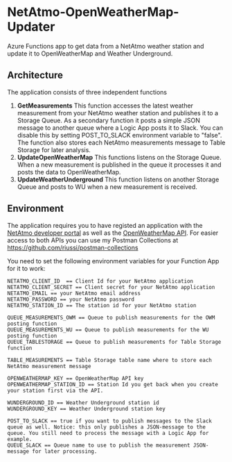# NetAtmo-OpenWeatherMap-Updater
Azure Functions app to get data from a NetAtmo weather station and update it to OpenWeatherMap and Weather Underground.

## Architecture

The application consists of three independent functions

1. **GetMeasurements**
  This function accesses the latest weather measurement from your NetAtmo weather station and publishes it to a Storage Queue. As a secondary function it posts a simple JSON message to another queue where a Logic App posts it to Slack. You can disable this by setting POST_TO_SLACK environment variable to "false". The function also stores each NetAtmo measurements message to Table Storage for later analysis.
2. **UpdateOpenWeatherMap**
  This functions listens on the Storage Queue. When a new measurement is published in the queue it processes it and posts the data to OpenWeatherMap.
3. **UpdateWeatherUnderground**
  This function listens on another Storage Queue and posts to WU when a new measurement is received.

## Environment
The application requires you to have registed an application with the [NetAtmo developer portal](https://dev.netatmo.com/myaccount/) as well as the [OpenWeatherMap API](https://home.openweathermap.org/api_keys).  For easier access to both APIs you can use my Postman Collections at https://github.com/riussi/postman-collections

You need to set the following environment variables for your Function App for it to work:

```
NETATMO_CLIENT_ID  == Client Id for your NetAtmo application
NETATMO_CLIENT_SECRET == Client secret for your NetAtmo application
NETATMO_EMAIL == your NetAtmo email address
NETATMO_PASSWORD == your NetAtmo password
NETATMO_STATION_ID == The station id for your NetAtmo station

QUEUE_MEASUREMENTS_OWM == Queue to publish measurements for the OWM posting function
QUEUE_MEASUREMENTS_WU == Queue to publish measurements for the WU posting function
QUEUE_TABLESTORAGE == Queue to publish measurements for Table Storage function

TABLE_MEASUREMENTS == Table Storage table name where to store each NetAtmo measurement message

OPENWEATHERMAP_KEY == OpenWeatherMap API key
OPENWEATHERMAP_STATION_ID == Station Id you get back when you create your station first via the API.

WUNDERGROUND_ID == Weather Underground station id
WUNDERGROUND_KEY == Weather Underground station key

POST_TO_SLACK == true if you want to publish messages to the Slack queue as well. Notice: this only publishes a JSON-message to the queue. You still need to process the message with a Logic App for example.
QUEUE_SLACK == Queue name to use to publish the measurement JSON-message for later processing.
```

